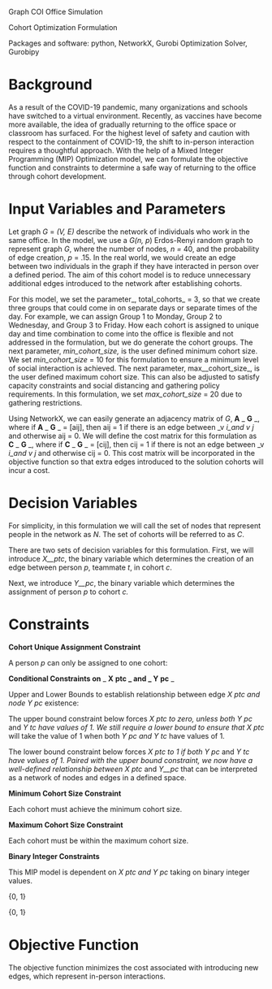 Graph COI Office Simulation

Cohort Optimization Formulation

Packages and software: python, NetworkX, Gurobi Optimization Solver, Gurobipy

# Background

As a result of the COVID-19 pandemic, many organizations and schools have switched to a virtual environment. Recently, as vaccines have become more available, the idea of gradually returning to the office space or classroom has surfaced. For the highest level of safety and caution with respect to the containment of COVID-19, the shift to in-person interaction requires a thoughtful approach. With the help of a Mixed Integer Programming (MIP) Optimization model, we can formulate the objective function and constraints to determine a safe way of returning to the office through cohort development.

# Input Variables and Parameters

Let graph _G_ = _(V, E)_ describe the network of individuals who work in the same office. In the model, we use a _G(n, p_) Erdos-Renyi random graph to represent graph _G_, where the number of nodes, _n =_ 40, and the probability of edge creation, _p_ = .15. In the real world, we would create an edge between two individuals in the graph if they have interacted in person over a defined period. The aim of this cohort model is to reduce unnecessary additional edges introduced to the network after establishing cohorts.

For this model, we set the parameter_, total\_cohorts_ = 3, so that we create three groups that could come in on separate days or separate times of the day. For example, we can assign Group 1 to Monday, Group 2 to Wednesday, and Group 3 to Friday. How each cohort is assigned to unique day and time combination to come into the office is flexible and not addressed in the formulation, but we do generate the cohort groups. The next parameter, _min\_cohort\_size,_ is the user defined minimum cohort size. We set _min\_cohort\_size_ = 10 for this formulation to ensure a minimum level of social interaction is achieved. The next parameter, max_\_cohort\_size_, is the user defined maximum cohort size. This can also be adjusted to satisfy capacity constraints and social distancing and gathering policy requirements. In this formulation, we set _max\_cohort\_size_ = 20 due to gathering restrictions.

Using NetworkX, we can easily generate an adjacency matrix of _G_, **A­** _ **G** _, where if **A­** _ **G** _ = [aij], then aij = 1 if there is an edge between _v __i_and _v__ j_ and otherwise aij = 0. We will define the cost matrix for this formulation as **C­** _ **G** _, where if **C** _ **G** _ = [cij], then cij = 1 if there is not an edge between _v __i_and _v__ j_ and otherwise cij = 0. This cost matrix will be incorporated in the objective function so that extra edges introduced to the solution cohorts will incur a cost.

# Decision Variables

For simplicity, in this formulation we will call the set of nodes that represent people in the network as _N_. The set of cohorts will be referred to as _C_.

There are two sets of decision variables for this formulation. First, we will introduce _X__ptc_, the binary variable which determines the creation of an edge between person _p_, teammate _t_, in cohort _c_.

Next, we introduce _Y__pc_, the binary variable which determines the assignment of person _p_ to cohort _c._

# Constraints

**Cohort Unique Assignment Constraint**

A person _p_ can only be assigned to one cohort:

**Conditional Constraints on** _ **X** __**ptc** _ **and** _ **Y**__ **pc** _

Upper and Lower Bounds to establish relationship between edge _X __ptc_ and node _Y__ pc_ existence:

The upper bound constraint below forces _X __ptc_ to zero, unless both _Y__ pc_ and _Y __tc_ have values of 1. We still require a lower bound to ensure that _X__ ptc_ will take the value of 1 when both _Y __pc_ and _Y__ tc_ have values of 1.

The lower bound constraint below forces _X __ptc_ to 1 if both _Y__ pc_ and _Y __tc_ have values of 1. Paired with the upper bound constraint, we now have a well-defined relationship between _X__ ptc_ and _Y__pc_ that can be interpreted as a network of nodes and edges in a defined space.

**Minimum Cohort Size Constraint**

Each cohort must achieve the minimum cohort size.

**Maximum Cohort Size Constraint**

Each cohort must be within the maximum cohort size.

**Binary Integer Constraints**

This MIP model is dependent on _X __ptc_ and _Y__ pc_ taking on binary integer values.

{0, 1}

{0, 1}

# Objective Function

The objective function minimizes the cost associated with introducing new edges, which represent in-person interactions.
